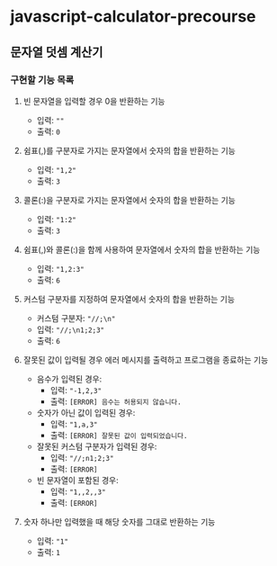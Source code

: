 # javascript-calculator-precourse

## 문자열 덧셈 계산기

### 구현할 기능 목록

1. 빈 문자열을 입력할 경우 0을 반환하는 기능

   - 입력: `""`
   - 출력: `0`

2. 쉼표(,)를 구분자로 가지는 문자열에서 숫자의 합을 반환하는 기능

   - 입력: `"1,2"`
   - 출력: `3`

3. 콜론(:)을 구분자로 가지는 문자열에서 숫자의 합을 반환하는 기능

   - 입력: `"1:2"`
   - 출력: `3`

4. 쉼표(,)와 콜론(:)을 함께 사용하여 문자열에서 숫자의 합을 반환하는 기능

   - 입력: `"1,2:3"`
   - 출력: `6`

5. 커스텀 구분자를 지정하여 문자열에서 숫자의 합을 반환하는 기능

   - 커스텀 구분자: `"//;\n"`
   - 입력: `"//;\n1;2;3"`
   - 출력: `6`

6. 잘못된 값이 입력될 경우 에러 메시지를 출력하고 프로그램을 종료하는 기능

   - 음수가 입력된 경우:
     - 입력: `"-1,2,3"`
     - 출력: `[ERROR] 음수는 허용되지 않습니다.`
   - 숫자가 아닌 값이 입력된 경우:
     - 입력: `"1,a,3"`
     - 출력: `[ERROR] 잘못된 값이 입력되었습니다.`
   - 잘못된 커스텀 구분자가 입력된 경우:
     - 입력: `"//;n1;2;3"`
     - 출력: `[ERROR]`
   - 빈 문자열이 포함된 경우:
     - 입력: `"1,,2,,3"`
     - 출력: `[ERROR]`

7. 숫자 하나만 입력했을 때 해당 숫자를 그대로 반환하는 기능
   - 입력: `"1"`
   - 출력: `1`
